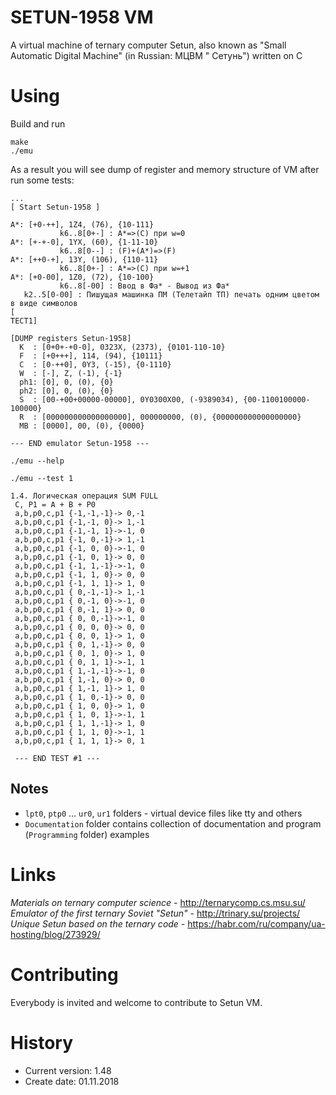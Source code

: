 SETUN-1958 VM
=============

A virtual machine of ternary computer Setun, also known as "Small Automatic Digital Machine" (in Russian: МЦВМ "
Сетунь") written on C

# Using

Build and run

```shell
make
./emu
```

As a result you will see dump of register and memory structure of VM after run some tests:

```shell
...
[ Start Setun-1958 ]

A*: [+0-++], 1Z4, (76), {10-111}
           k6..8[0+-] : A*=>(C) при w=0
A*: [+-+-0], 1YX, (60), {1-11-10}
           k6..8[0--] : (F)+(A*)=>(F)
A*: [++0-+], 13Y, (106), {110-11}
           k6..8[0+-] : A*=>(C) при w=+1
A*: [+0-00], 1Z0, (72), {10-100}
           k6..8[-00] : Ввод в Фа* - Вывод из Фа*
   k2..5[0-00] : Пишущая машинка ПМ (Телетайп ТП) печать одним цветом в виде символов
[
TECT1]

[DUMP registers Setun-1958]
  K  : [0+0+-+0-0], 0323X, (2373), {0101-110-10}
  F  : [+0+++], 114, (94), {10111}
  C  : [0-++0], 0Y3, (-15), {0-1110}
  W  : [-], Z, (-1), {-1}
  ph1: [0], 0, (0), {0}
  ph2: [0], 0, (0), {0}
  S  : [00-+00+00000-00000], 0Y0300X00, (-9389034), {00-1100100000-100000}
  R  : [000000000000000000], 000000000, (0), {000000000000000000}
  MB : [0000], 00, (0), {0000}

--- END emulator Setun-1958 ---

```

```shell
./emu --help 
```

```shell
./emu --test 1

1.4. Логическая операция SUM FULL
 C, P1 = A + B + P0
 a,b,p0,c,p1 {-1,-1,-1}-> 0,-1
 a,b,p0,c,p1 {-1,-1, 0}-> 1,-1
 a,b,p0,c,p1 {-1,-1, 1}->-1, 0
 a,b,p0,c,p1 {-1, 0,-1}-> 1,-1
 a,b,p0,c,p1 {-1, 0, 0}->-1, 0
 a,b,p0,c,p1 {-1, 0, 1}-> 0, 0
 a,b,p0,c,p1 {-1, 1,-1}->-1, 0
 a,b,p0,c,p1 {-1, 1, 0}-> 0, 0
 a,b,p0,c,p1 {-1, 1, 1}-> 1, 0
 a,b,p0,c,p1 { 0,-1,-1}-> 1,-1
 a,b,p0,c,p1 { 0,-1, 0}->-1, 0
 a,b,p0,c,p1 { 0,-1, 1}-> 0, 0
 a,b,p0,c,p1 { 0, 0,-1}->-1, 0
 a,b,p0,c,p1 { 0, 0, 0}-> 0, 0
 a,b,p0,c,p1 { 0, 0, 1}-> 1, 0
 a,b,p0,c,p1 { 0, 1,-1}-> 0, 0
 a,b,p0,c,p1 { 0, 1, 0}-> 1, 0
 a,b,p0,c,p1 { 0, 1, 1}->-1, 1
 a,b,p0,c,p1 { 1,-1,-1}->-1, 0
 a,b,p0,c,p1 { 1,-1, 0}-> 0, 0
 a,b,p0,c,p1 { 1,-1, 1}-> 1, 0
 a,b,p0,c,p1 { 1, 0,-1}-> 0, 0
 a,b,p0,c,p1 { 1, 0, 0}-> 1, 0
 a,b,p0,c,p1 { 1, 0, 1}->-1, 1
 a,b,p0,c,p1 { 1, 1,-1}-> 1, 0
 a,b,p0,c,p1 { 1, 1, 0}->-1, 1
 a,b,p0,c,p1 { 1, 1, 1}-> 0, 1

 --- END TEST #1 ---

```

## Notes

* `lpt0`, `ptp0` ... `ur0`, `ur1` folders - virtual device files like tty and others
* `Documentation` folder contains collection of documentation and program (`Programming` folder) examples

# Links

*Materials on ternary computer science* - <http://ternarycomp.cs.msu.su/>
*Emulator of the first ternary Soviet "Setun"* - <http://trinary.su/projects/>
*Unique Setun based on the ternary code* - <https://habr.com/ru/company/ua-hosting/blog/273929/>

# Contributing

Everybody is invited and welcome to contribute to Setun VM.

# History

- Current version: 1.48
- Create date: 01.11.2018
